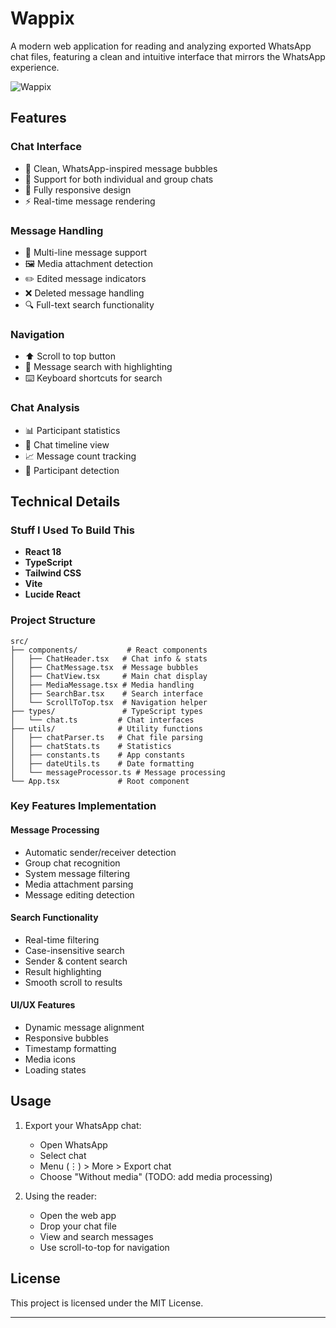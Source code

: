 # Wappix

A modern web application for reading and analyzing exported WhatsApp chat files, featuring a clean and intuitive interface that mirrors the WhatsApp experience.

![Wappix]()

## Features

### Chat Interface
- 💬 Clean, WhatsApp-inspired message bubbles
- 👥 Support for both individual and group chats
- 📱 Fully responsive design
- ⚡ Real-time message rendering

### Message Handling
- 📝 Multi-line message support
- 🖼️ Media attachment detection
- ✏️ Edited message indicators
- ❌ Deleted message handling
- 🔍 Full-text search functionality

### Navigation
- ⬆️ Scroll to top button
- 🔎 Message search with highlighting
- ⌨️ Keyboard shortcuts for search

### Chat Analysis
- 📊 Participant statistics
- 📅 Chat timeline view
- 📈 Message count tracking
- 👥 Participant detection

## Technical Details

### Stuff I Used To Build This
- **React 18** 
- **TypeScript** 
- **Tailwind CSS** 
- **Vite** 
- **Lucide React** 

### Project Structure
```
src/
├── components/           # React components
│   ├── ChatHeader.tsx   # Chat info & stats
│   ├── ChatMessage.tsx  # Message bubbles
│   ├── ChatView.tsx     # Main chat display
│   ├── MediaMessage.tsx # Media handling
│   ├── SearchBar.tsx    # Search interface
│   └── ScrollToTop.tsx  # Navigation helper
├── types/               # TypeScript types
│   └── chat.ts         # Chat interfaces
├── utils/              # Utility functions
│   ├── chatParser.ts   # Chat file parsing
│   ├── chatStats.ts    # Statistics
│   ├── constants.ts    # App constants
│   ├── dateUtils.ts    # Date formatting
│   └── messageProcessor.ts # Message processing
└── App.tsx             # Root component
```

### Key Features Implementation

#### Message Processing
- Automatic sender/receiver detection
- Group chat recognition
- System message filtering
- Media attachment parsing
- Message editing detection

#### Search Functionality
- Real-time filtering
- Case-insensitive search
- Sender & content search
- Result highlighting
- Smooth scroll to results

#### UI/UX Features
- Dynamic message alignment
- Responsive bubbles
- Timestamp formatting
- Media icons
- Loading states

## Usage

1. Export your WhatsApp chat:
   - Open WhatsApp
   - Select chat
   - Menu (⋮) > More > Export chat
   - Choose "Without media" (TODO: add media processing)

2. Using the reader:
   - Open the web app
   - Drop your chat file
   - View and search messages
   - Use scroll-to-top for navigation

## License

This project is licensed under the MIT License.

---

